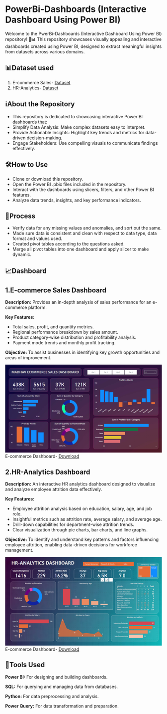 # PowerBi-Dashboards (Interactive Dashboard Using Power BI)

Welcome to the PwerBi-Dashboards (Interactive Dashboard Using Power BI) repository! 🎨📊 This repository showcases visually appealing and interactive dashboards created using Power BI, designed to extract meaningful insights from datasets across various domains.

## 📊Dataset used
1. E-commerce Sales- <a href="https://github.com/GouthamJS/PowerBi-Dashboards/tree/main/Ecommerce%20Sales/Dataset">Dataset</a>
2. HR-Analytics- <a href="https://github.com/GouthamJS/PowerBi-Dashboards/blob/main/HR%20Analytics/Employee%20Dataset.csv">Dataset</a>

## ℹ️About the Repository
- This repository is dedicated to showcasing interactive Power BI dashboards that:
- Simplify Data Analysis: Make complex datasets easy to interpret.
- Provide Actionable Insights: Highlight key trends and metrics for data-driven decision-making.
- Engage Stakeholders: Use compelling visuals to communicate findings effectively.

## 🛠️How to Use
- Clone or download this repository.
- Open the Power BI .pbix files included in the repository.
- Interact with the dashboards using slicers, filters, and other Power BI features.
- Analyze data trends, insights, and key performance indicators.


<!-- - Dashboard Interaction <a href="https:"</a>-->

## 🔄Process
- Verify data for any missing values and anomalies, and sort out the same.
- Made sure data is consistent and clean with respect to data type, data format and values used.
- Created pivot tables according to the questions asked.
- Merge all pivot tables into one dashboard and apply slicer to make dynamic.
  

## 📈Dashboard

## 1.E-commerce Sales Dashboard
**Description:** Provides an in-depth analysis of sales performance for an e-commerce platform.

**Key Features:**
  - Total sales, profit, and quantity metrics.
  - Regional performance breakdown by sales amount.
  - Product category-wise distribution and profitability analysis.
  - Payment mode trends and monthly profit tracking.
    
**Objective:** To assist businesses in identifying key growth opportunities and areas of improvement.

   ![Screenshot (495)](https://github.com/GouthamJS/PowerBi-Dashboards/blob/main/Ecommerce%20Sales/Dashboard%20image.png)
   E-commerce Dashboard- <a href="https://github.com/GouthamJS/PowerBi-Dashboards/blob/main/Ecommerce%20Sales/Ecommerce%20Sales.pbit">Download</a>

## 2.HR-Analytics Dashboard
**Description:** An interactive HR analytics dashboard designed to visualize and analyze employee attrition data effectively.

**Key Features:**
  - Employee attrition analysis based on education, salary, age, and job role.
  - Insightful metrics such as attrition rate, average salary, and average age.
  - Drill-down capabilities for department-wise attrition trends.
  - Clear visualization through pie charts, bar charts, and line graphs.
    
**Objective:** To identify and understand key patterns and factors influencing employee attrition, enabling data-driven decisions for workforce management.

![Screenshot (495)](https://github.com/GouthamJS/PowerBi-Dashboards/blob/main/HR%20Analytics/HR%20Dashboard.png)
   E-commerce Dashboard- <a href="https://github.com/GouthamJS/PowerBi-Dashboards/blob/main/HR%20Analytics/HR%20Analytics.pbit">Download</a>

## 🧰Tools Used
**Power BI:** For designing and building dashboards.

**SQL:** For querying and managing data from databases.

**Python:** For data preprocessing and analysis.

**Power Query:** For data transformation and preparation.

